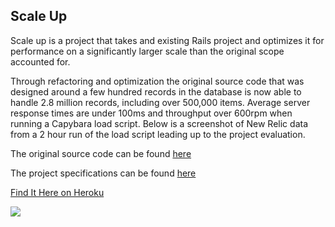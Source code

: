 ## Scale Up

Scale up is a project that takes and existing Rails project and optimizes it for performance on a significantly larger scale than the original scope accounted for.

Through refactoring and optimization the original source code that was designed around a few hundred records in the database is now able to handle 2.8 million records, including over 500,000 items. Average server response times are under 100ms and throughput over 600rpm when running a Capybara load script. Below is a screenshot of New Relic data from a 2 hour run of the load script leading up to the project evaluation.

The original source code can be found [here](https://github.com/turingschool-examples/keevah)

The project specifications can be found [here](https://github.com/turingschool/curriculum/blob/master/source/projects/the_scale_up.markdown)

[Find It Here on Heroku](http://scale-it-up.herokuapp.com)

<img src="http://joshcass.com/wp-content/uploads/2015/09/ScaleUp.gif" />
